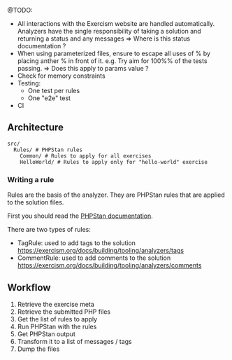 @TODO:
- All interactions with the Exercism website are handled automatically. Analyzers have the single responsibility of taking a solution and returning a status and any messages
  => Where is this status documentation ?
- When using parameterized files, ensure to escape all uses of % by placing anther % in front of it. e.g. Try aim for 100%% of the tests passing.
  => Does this apply to params value ?
- Check for memory constraints
- Testing:
  - One test per rules
  - One "e2e" test
- CI
  
## Architecture

```
src/
  Rules/ # PHPStan rules
    Common/ # Rules to apply for all exercises
    HelloWorld/ # Rules to apply only for "hello-world" exercise
```

### Writing a rule

Rules are the basis of the analyzer. They are PHPStan rules that are applied to the solution files.

First you should read the [PHPStan documentation](https://phpstan.org/developing-extensions/rules).

There are two types of rules:
- TagRule: used to add tags to the solution https://exercism.org/docs/building/tooling/analyzers/tags
- CommentRule: used to add comments to the solution https://exercism.org/docs/building/tooling/analyzers/comments

## Workflow

1. Retrieve the exercise meta
2. Retrieve the submitted PHP files
3. Get the list of rules to apply
4. Run PHPStan with the rules
5. Get PHPStan output
6. Transform it to a list of messages / tags
7. Dump the files
